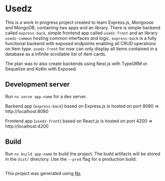 # Usedz

This is a work in progress project created to learn Express.js, Mongoose and MongoDB, containing two apps and an library. There is simple backend called `express-back`, simple frontend app called `usedz-front` and an library `usedz-common` hosting common interfaces and logic.
`express-back` is a fully functional backend with exposed endpoints enabling all CRUD operations on Item type.
`usedz-front` for now can only display all items contained in a database as a infinite scrollable list of item cards.

The plan was to also create backends using Nest.js with TypeORM or Sequelize and Kotlin with Exposed.

## Development server

Run `nx serve app-name` for a dev server.

Backend app (`express-back`) based on Express.js is hosted on port 8080 => http://localhost:8080

Frontend app (`usedz-front`) based on React.js is hosted on port 4200 => http://localhost:4200

## Build

Run `nx build app-name` to build the project. The build artifacts will be stored in the `dist/` directory. Use the `--prod` flag for a production build.

##

This project was generated using [Nx](https://nx.dev).
